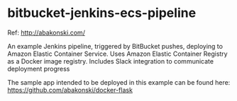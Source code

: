 # bitbucket-jenkins-ecs-pipeline

Ref: http://abakonski.com/

An example Jenkins pipeline, triggered by BitBucket pushes, deploying to Amazon Elastic Container Service.
Uses Amazon Elastic Container Registry as a Docker image registry.
Includes Slack integration to communicate deployment progress

The sample app intended to be deployed in this example can be found here: https://github.com/abakonski/docker-flask
